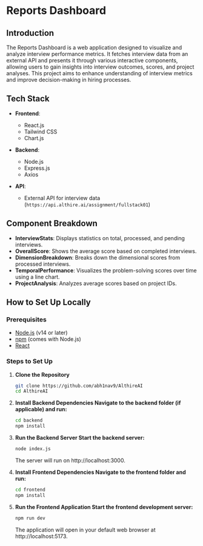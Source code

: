 # Reports Dashboard

## Introduction
The Reports Dashboard is a web application designed to visualize and analyze interview performance metrics. It fetches interview data from an external API and presents it through various interactive components, allowing users to gain insights into interview outcomes, scores, and project analyses. This project aims to enhance understanding of interview metrics and improve decision-making in hiring processes.

## Tech Stack
- **Frontend**: 
  - React.js
  - Tailwind CSS
  - Chart.js

- **Backend**: 
  - Node.js
  - Express.js
  - Axios

- **API**: 
  - External API for interview data (`https://api.althire.ai/assignment/fullstack01`)

## Component Breakdown
- **InterviewStats**: Displays statistics on total, processed, and pending interviews.
- **OverallScore**: Shows the average score based on completed interviews.
- **DimensionBreakdown**: Breaks down the dimensional scores from processed interviews.
- **TemporalPerformance**: Visualizes the problem-solving scores over time using a line chart.
- **ProjectAnalysis**: Analyzes average scores based on project IDs.

## How to Set Up Locally

### Prerequisites
- [Node.js](https://nodejs.org/en/download/) (v14 or later)
- [npm](https://www.npmjs.com/get-npm) (comes with Node.js)
- [React](https://reactjs.org/docs/getting-started.html)

### Steps to Set Up

1. **Clone the Repository**
   ```bash
   git clone https://github.com/abh1nav9/AlthireAI
   cd AlthireAI
   ```
2. **Install Backend Dependencies Navigate to the backend folder (if applicable) and 
     run:**
   ```bash
   cd backend
   npm install
   ```
3. **Run the Backend Server Start the backend server:**
   ```bash
   node index.js
   ```
   The server will run on http://localhost:3000.

4. **Install Frontend Dependencies Navigate to the frontend folder and run:**
   ```bash
   cd frontend
   npm install
   ```
5. **Run the Frontend Application Start the frontend development server:**
   ```bash
   npm run dev
   ```
   The application will open in your default web browser at http://localhost:5173.
